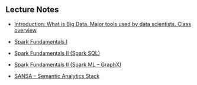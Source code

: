 ## Lecture Notes

- [Introduction: What is Big Data. Major tools used by data scientists. Class overview](slides/01.Motivation.pdf)

- [Spark Fundamentals I](slides/02.Spark_Fundamentals_I.pdf)

- [Spark Fundamentals II (Spark SQL)](slides/03.Spark_Fundamentals_II(SparkSQL).pdf)

- [Spark Fundamentals II (Spark ML – GraphX)](slides/04.Spark_Fundamentals_II(MLlib-GraphX).pdf)

- [SANSA – Semantic Analytics Stack](slides/05.SANSA-Semantic_Analytics_Stack.pdf)
